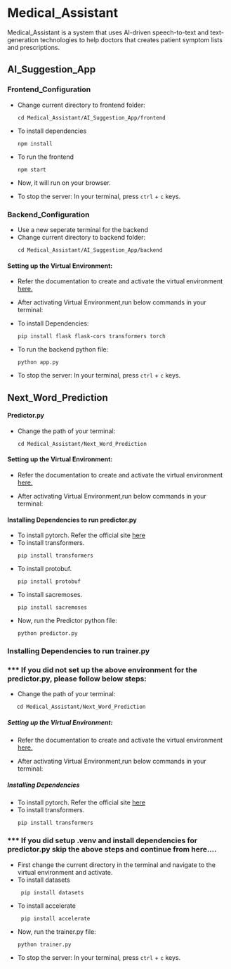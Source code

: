 # Medical_Assistant
Medical_Assistant is a system that uses AI-driven speech-to-text and text-generation technologies to help doctors that creates patient symptom lists and prescriptions.

## AI_Suggestion_App

### Frontend_Configuration

* Change current directory to frontend folder:
    ```
    cd Medical_Assistant/AI_Suggestion_App/frontend
    ```
* To install dependencies 
    ```
    npm install
    ```
* To run the frontend
    ```
    npm start
    ```

* Now, it will run on your browser.
* To stop the server:
In your terminal, press ```ctrl``` + ```c``` keys.


### Backend_Configuration
* Use a new seperate terminal for the backend
* Change current directory to backend folder:
    ```
    cd Medical_Assistant/AI_Suggestion_App/backend
    ```

#### Setting up the Virtual Environment:
 * Refer the documentation to create and activate the virtual environment [here.](https://packaging.python.org/en/latest/guides/installing-using-pip-and-virtual-environments/)

 * After activating Virtual Environment,run below commands in your terminal:
  
 * To install Dependencies:
    ```
    pip install flask flask-cors transformers torch
    ```
    
 * To run the backend python file:
    ```
    python app.py
    ```
    
 * To stop the server:
    In your terminal, press ```ctrl``` + ```c``` keys.

## Next_Word_Prediction

#### Predictor.py
* Change the path of your terminal:
    ```
    cd Medical_Assistant/Next_Word_Prediction
    ```

#### Setting up the Virtual Environment:
 * Refer the documentation to create and activate the virtual environment [here.](https://packaging.python.org/en/latest/guides/installing-using-pip-and-virtual-environments/)

 * After activating Virtual Environment,run below commands in your terminal:
   
#### Installing Dependencies to run predictor.py
 * To install pytorch. Refer the official site [here](https://pytorch.org/get-started/locally/)
 * To install transformers.
   ```
   pip install transformers
   ```
 * To install protobuf.
   ```
   pip install protobuf
   ```
 * To install sacremoses.
   ```
   pip install sacremoses
   ```
 * Now, run the Predictor python file:
    ```
    python predictor.py
    ```
### Installing Dependencies to run trainer.py
### *** If you did not set up the above environment for the predictor.py, please follow below steps:
   * Change the path of your terminal:
 ```
    cd Medical_Assistant/Next_Word_Prediction
 ```

##### Setting up the Virtual Environment:
  * Refer the documentation to create and activate the virtual environment [here.](https://packaging.python.org/en/latest/guides/installing-using-pip-and-virtual-environments/)

  * After activating Virtual Environment,run below commands in your terminal:
   
##### Installing Dependencies
 * To install pytorch. Refer the official site [here](https://pytorch.org/get-started/locally/)
 * To install transformers.
   ```
   pip install transformers
   ```
### *** If you did setup .venv and install dependencies for predictor.py skip the above steps and continue from here....
 * First change the current directory in the terminal and navigate to the virtual environment and activate.
 * To install datasets
   ```
    pip install datasets
    ```
 * To install accelerate
   ```
    pip install accelerate
    ```
 * Now, run the trainer.py file:
    ```
    python trainer.py
    ```      
 * To stop the server:
    In your terminal, press ```ctrl``` + ```c``` keys.
 
  


